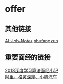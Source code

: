 # offer  

## 其他链接
[AI-Job-Notes](https://github.com/amusi/AI-Job-Notes)
[shufangxun](https://github.com/shufangxun/DS-and-AL)

## 重要面经的链接  
[2018深度学习算法面经小记](https://blog.csdn.net/a529975125/article/details/82980474)  
[阿里、格灵深瞳、小鹏汽车](https://cloud.tencent.com/developer/article/1428925)